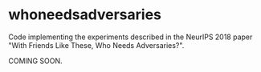 # whoneedsadversaries
Code implementing the experiments described in the NeurIPS 2018 paper "With Friends Like These, Who Needs Adversaries?".

COMING SOON.
